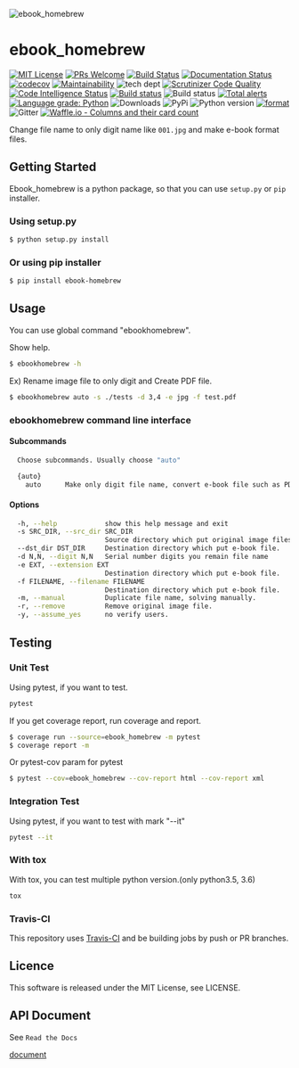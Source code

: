 ![ebook_homebrew](https://raw.githubusercontent.com/tubone24/ebook_homebrew/master/doc_src/bookicon.png
 "ebook_homebrew_icon")


# ebook_homebrew

[![MIT License](http://img.shields.io/badge/license-MIT-blue.svg?style=flat)](LICENSE)
[![PRs Welcome](https://img.shields.io/badge/PRs-welcome-brightgreen.svg?style=flat-square)](http://makeapullrequest.com)
[![Build Status](https://travis-ci.org/tubone24/ebook_homebrew.svg?branch=master)](https://travis-ci.org/tubone24/ebook_homebrew)
[![Documentation Status](https://readthedocs.org/projects/ebook-homebrew/badge/?version=latest)](https://ebook-homebrew.readthedocs.io/en/latest/?badge=latest)
[![codecov](https://codecov.io/gh/tubone24/ebook_homebrew/branch/master/graph/badge.svg)](https://codecov.io/gh/tubone24/ebook_homebrew)
[![Maintainability](https://api.codeclimate.com/v1/badges/a3e2d70a87998a18e225/maintainability)](https://codeclimate.com/github/tubone24/ebook_homebrew/maintainability)
![tech dept](https://img.shields.io/codeclimate/tech-debt/tubone24/ebook_homebrew.svg?style=flat)
[![Scrutinizer Code Quality](https://scrutinizer-ci.com/g/tubone24/ebook_homebrew/badges/quality-score.png?b=master)](https://scrutinizer-ci.com/g/tubone24/ebook_homebrew/?branch=master)
[![Code Intelligence Status](https://scrutinizer-ci.com/g/tubone24/ebook_homebrew/badges/code-intelligence.svg?b=master)](https://scrutinizer-ci.com/code-intelligence)
[![Build status](https://ci.appveyor.com/api/projects/status/mx93pu69tqkngjxv?svg=true)](https://ci.appveyor.com/project/tubone24/ebook-homebrew)
![Build status](https://img.shields.io/appveyor/tests/tubone24/ebook-homebrew.svg?style=flat)
[![Total alerts](https://img.shields.io/lgtm/alerts/g/tubone24/ebook_homebrew.svg?logo=lgtm&logoWidth=18)](https://lgtm.com/projects/g/tubone24/ebook_homebrew/alerts/)
[![Language grade: Python](https://img.shields.io/lgtm/grade/python/g/tubone24/ebook_homebrew.svg?logo=lgtm&logoWidth=18)](https://lgtm.com/projects/g/tubone24/ebook_homebrew/context:python)
![Downloads](https://img.shields.io/pypi/dm/ebook-homebrew.svg)
![PyPi](https://img.shields.io/pypi/v/ebook-homebrew.svg)
![Python version](https://img.shields.io/pypi/pyversions/ebook-homebrew.svg)
[![format](https://img.shields.io/pypi/format/ebook-homebrew.svg)](https://pypi.org/project/ebook-homebrew/)
![Gitter](https://img.shields.io/gitter/room/tubone24/ebook_homebrew.svg)
[![Waffle.io - Columns and their card count](https://badge.waffle.io/tubone24/ebook_homebrew.svg?columns=all)](https://waffle.io/tubone24/ebook_homebrew)

Change file name to only digit name like `001.jpg` and make e-book format files.

## Getting Started

Ebook_homebrew is a python package, so that you can use `setup.py` or `pip` installer.

### Using setup.py

```bash
$ python setup.py install
```

### Or using pip installer


```bash
$ pip install ebook-homebrew
```

## Usage

You can use global command "ebookhomebrew".

Show help.

```bash
$ ebookhomebrew -h
```

Ex) Rename image file to only digit and Create PDF file.

```bash
$ ebookhomebrew auto -s ./tests -d 3,4 -e jpg -f test.pdf
```

### ebookhomebrew command line interface

#### Subcommands

```bash
  Choose subcommands. Usually choose "auto"

  {auto}
    auto      Make only digit file name, convert e-book file such as PDF
```
  
#### Options

```bash
  -h, --help            show this help message and exit
  -s SRC_DIR, --src_dir SRC_DIR
                        Source directory which put original image files.
  --dst_dir DST_DIR     Destination directory which put e-book file.
  -d N,N, --digit N,N   Serial number digits you remain file name
  -e EXT, --extension EXT
                        Destination directory which put e-book file.
  -f FILENAME, --filename FILENAME
                        Destination directory which put e-book file.
  -m, --manual          Duplicate file name, solving manually.
  -r, --remove          Remove original image file.
  -y, --assume_yes      no verify users.
```

## Testing

### Unit Test

Using pytest, if you want to test.

```bash
pytest
```

If you get coverage report, run coverage and report.

```bash
$ coverage run --source=ebook_homebrew -m pytest
$ coverage report -m
```

Or pytest-cov param for pytest

```bash
$ pytest --cov=ebook_homebrew --cov-report html --cov-report xml
```

### Integration Test

Using pytest, if you want to test with mark "--it"

```bash
pytest --it
```

### With tox

With tox, you can test multiple python version.(only python3.5, 3.6)

```bash
tox
```

### Travis-CI

This repository uses [Travis-CI](https://travis-ci.org/) and be building jobs by push or PR branches.

## Licence

This software is released under the MIT License, see LICENSE.

## API Document

See `Read the Docs`

[document](https://ebook-homebrew.readthedocs.io/en/latest/)
